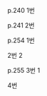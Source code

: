 p.240 1번

<script>
      let numbers = [273, 25, 75, 52, 103, 32, 57, 24, 76];

      let oddNumbers = numbers.filter((value) => {
        return value % 2 === 1 && value <= 100 && value % 5 === 0;
      });

      console.log(oddNumbers);
</script>

p.241 2번

<script>
      const array = ["사과", "배", "귤", "바나나"];

      console.log("# for in 반복문");
      array.forEach((value) => {
        console.log(value);
      });

      console.log("# for of 반복문");
      array.forEach((value) => {
        console.log(value);
      });
</script>

p.254 1번

<script>
      const book = {
        name: "혼자 공부하는 파이썬",
        price: "18000",
        publisher: "한빛미디어",
      };
</script>

2번
2

p.255 3번
1

4번

<script>
    print: function (lang) {
          console.log(this.ko + "는" + lang[lang] + "로" + [lang]);}
</script>
